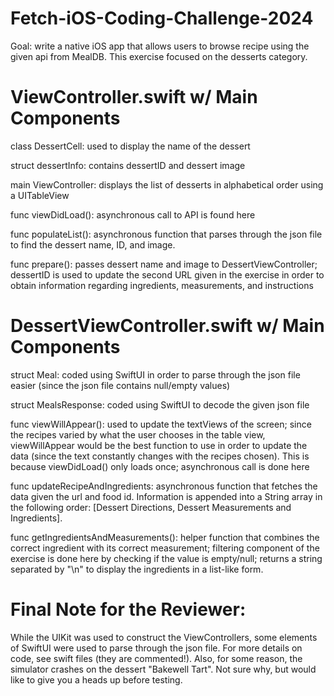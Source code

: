 # Fetch-iOS-Coding-Challenge-2024
Goal: write a native iOS app that allows users to browse recipe using the given api from MealDB. This exercise focused on the desserts category.

# ViewController.swift w/ Main Components
class DessertCell: used to display the name of the dessert

struct dessertInfo: contains dessertID and dessert image

main ViewController: displays the list of desserts in alphabetical order using a UITableView

func viewDidLoad(): asynchronous call to API is found here

func populateList(): asynchronous function that parses through the json file to find the dessert name, ID, and image. 

func prepare(): passes dessert name and image to DessertViewController; dessertID is used to update the second URL given in the exercise in order to obtain information regarding ingredients, measurements, and instructions

# DessertViewController.swift w/ Main Components
struct Meal: coded using SwiftUI in order to parse through the json file easier (since the json file contains null/empty values)

struct MealsResponse: coded using SwiftUI to decode the given json file

func viewWillAppear(): used to update the textViews of the screen; since the recipes varied by what the user chooses in the table view, viewWillAppear would be the best function to use in order to update the data (since the text constantly changes with the recipes chosen). This is because viewDidLoad() only loads once; asynchronous call is done here

func updateRecipeAndIngredients: asynchronous function that fetches the data given the url and food id. Information is appended into a String array in the following order: [Dessert Directions, Dessert Measurements and Ingredients]. 

func getIngredientsAndMeasurements(): helper function that combines the correct ingredient with its correct measurement; filtering component of the exercise is done here by checking if the value is empty/null; returns a string separated by "\n" to display the ingredients in a list-like form.

# Final Note for the Reviewer:
While the UIKit was used to construct the ViewControllers, some elements of SwiftUI were used to parse through the json file. For more details on code, see swift files (they are commented!). Also, for some reason, the simulator crashes on the dessert "Bakewell Tart". Not sure why, but would like to give you a heads up before testing.
